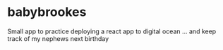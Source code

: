 # babybrookes

Small app to practice deploying a react app to digital ocean ... and keep track of my nephews next birthday
